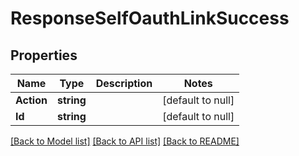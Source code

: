 # ResponseSelfOauthLinkSuccess

## Properties
Name | Type | Description | Notes
------------ | ------------- | ------------- | -------------
**Action** | **string** |  | [default to null]
**Id** | **string** |  | [default to null]

[[Back to Model list]](../README.md#documentation-for-models) [[Back to API list]](../README.md#documentation-for-api-endpoints) [[Back to README]](../README.md)

